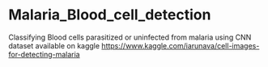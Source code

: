 # Malaria_Blood_cell_detection
Classifying Blood cells parasitized or uninfected from malaria using CNN
dataset available on kaggle https://www.kaggle.com/iarunava/cell-images-for-detecting-malaria
